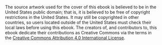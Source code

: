 The source artwork used for the cover of this ebook is believed to be in the United States public domain; that is, it is believed to be free of copyright restrictions in the United States. It may still be copyrighted in other countries, so users located outside of the United States must check their local laws before using this ebook. The creators of, and contributors to, this ebook dedicate their contributions as Creative Commons via the terms in the [Creative Commons Attribution 4.0 International License](https://creativecommons.org/licenses/by/4.0/).
